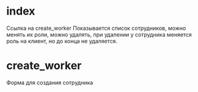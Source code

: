 # index
Ссылка на create_worker
Показывается список сотрудников, можно менять их роли, можно удалять, при удалении у сотрудника меняется роль на клиент, но до конца не удаляется.

# create_worker
Форма для создания сотрудника